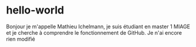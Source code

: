 # hello-world
Bonjour je m'appelle Mathieu Ichelmann, je suis étudiant en master 1 MIAGE et je cherche
à comprendre le fonctionnement de GitHub.
Je n'ai encore rien modifié
